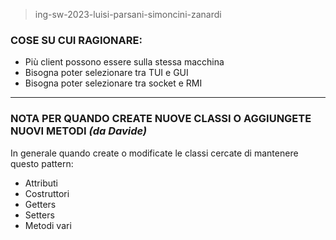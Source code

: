 > ing-sw-2023-luisi-parsani-simoncini-zanardi

### COSE SU CUI RAGIONARE:
- Più client possono essere sulla stessa macchina<br>
- Bisogna poter selezionare tra TUI e GUI<br>
- Bisogna poter selezionare tra socket e RMI<br>

- - -

### NOTA PER QUANDO CREATE NUOVE CLASSI O AGGIUNGETE NUOVI METODI *(da Davide)*
In generale quando create o modificate le classi cercate di mantenere questo pattern:<br>
- Attributi<br>
- Costruttori<br>
- Getters<br>
- Setters<br>
- Metodi vari<br>
